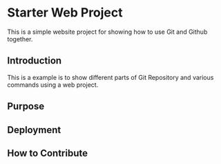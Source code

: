 # Starter Web Project

This is a simple website project for showing how to use Git and Github together.

## Introduction

This is a example is to show different parts of Git Repository and various commands using a web project.

## Purpose

## Deployment

## How to Contribute